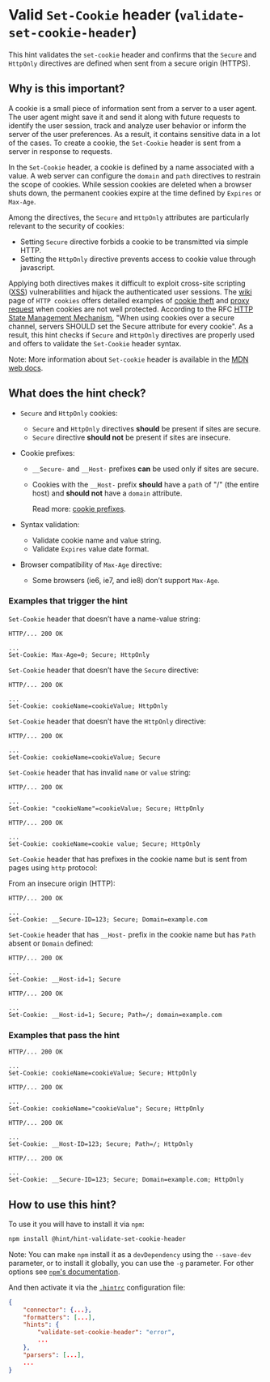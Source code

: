 # Valid `Set-Cookie` header (`validate-set-cookie-header`)

This hint validates the `set-cookie` header and confirms that
the `Secure` and `HttpOnly` directives are defined when sent from
a secure origin (HTTPS).

## Why is this important?

A cookie is a small piece of information sent from a server to
a user agent. The user agent might save it and send it along with
future requests to identify the user session, track and analyze
user behavior or inform the server of the user preferences. As a
result, it contains sensitive data in a lot of the cases. To create
a cookie, the `Set-Cookie` header is sent from a server in response
to requests.

In the `Set-Cookie` header, a cookie is defined by a name associated
with a value. A web server can configure the `domain` and `path`
directives to restrain the scope of cookies. While session cookies
are deleted when a browser shuts down, the permanent cookies expire
at the time defined by `Expires` or `Max-Age`.

Among the directives, the `Secure` and `HttpOnly` attributes are
particularly relevant to the security of cookies:

* Setting `Secure` directive forbids a cookie to be transmitted
  via simple HTTP.
* Setting the `HttpOnly` directive prevents access to cookie value
  through javascript.

Applying both directives makes it difficult to exploit cross-site
scripting ([XSS][xss]) vulnerabilities and hijack the authenticated
user sessions. The [wiki][http cookie wiki] page of `HTTP cookies`
offers detailed examples of [cookie theft][cookie theft] and [proxy
request][proxy request] when cookies are not well protected. According
to the RFC [HTTP State Management Mechanism][HTTP State Management
Mechanism], "When using cookies over a secure channel, servers SHOULD
set the Secure attribute for every cookie". As a result, this hint
checks if `Secure` and `HttpOnly` directives are properly used and
offers to validate the `Set-Cookie` header syntax.

Note: More information about `Set-cookie` header is available in the
[MDN web docs][set-cookie web doc].

## What does the hint check?

* `Secure` and `HttpOnly` cookies:

  * `Secure` and `HttpOnly` directives **should** be present if sites
    are secure.
  * `Secure` directive **should not** be present if sites are insecure.

* Cookie prefixes:

  * `__Secure-` and `__Host-` prefixes **can** be used only if sites
    are secure.
  * Cookies with the `__Host-` prefix **should** have a `path` of "/"
    (the entire host) and **should not** have a `domain` attribute.

    Read more: [cookie prefixes][cookie prefixes].

* Syntax validation:
  * Validate cookie name and value string.
  * Validate `Expires` value date format.

* Browser compatibility of `Max-Age` directive:
  * Some browsers (ie6, ie7, and ie8) don’t support `Max-Age`.

### Examples that **trigger** the hint

`Set-Cookie` header that doesn’t have a name-value string:

```text
HTTP/... 200 OK

...
Set-Cookie: Max-Age=0; Secure; HttpOnly
```

`Set-Cookie` header that doesn’t have the `Secure` directive:

```text
HTTP/... 200 OK

...
Set-Cookie: cookieName=cookieValue; HttpOnly
```

`Set-Cookie` header that doesn’t have the `HttpOnly` directive:

```text
HTTP/... 200 OK

...
Set-Cookie: cookieName=cookieValue; Secure
```

`Set-Cookie` header that has invalid `name` or `value` string:

```text
HTTP/... 200 OK

...
Set-Cookie: "cookieName"=cookieValue; Secure; HttpOnly
```

```text
HTTP/... 200 OK

...
Set-Cookie: cookieName=cookie value; Secure; HttpOnly
```

`Set-Cookie` header that has prefixes in the cookie name but is sent
from pages using `http` protocol:

From an insecure origin (HTTP):

```text
HTTP/... 200 OK

...
Set-Cookie: __Secure-ID=123; Secure; Domain=example.com
```

`Set-Cookie` header that has `__Host-` prefix in the cookie name but
has `Path` absent or `Domain` defined:

```text
HTTP/... 200 OK

...
Set-Cookie: __Host-id=1; Secure
```

```text
HTTP/... 200 OK

...
Set-Cookie: __Host-id=1; Secure; Path=/; domain=example.com
```

### Examples that **pass** the hint

```text
HTTP/... 200 OK

...
Set-Cookie: cookieName=cookieValue; Secure; HttpOnly
```

```text
HTTP/... 200 OK

...
Set-Cookie: cookieName="cookieValue"; Secure; HttpOnly
```

```text
HTTP/... 200 OK

...
Set-Cookie: __Host-ID=123; Secure; Path=/; HttpOnly
```

```text
HTTP/... 200 OK

...
Set-Cookie: __Secure-ID=123; Secure; Domain=example.com; HttpOnly
```

## How to use this hint?

To use it you will have to install it via `npm`:

```bash
npm install @hint/hint-validate-set-cookie-header
```

Note: You can make `npm` install it as a `devDependency` using the
`--save-dev` parameter, or to install it globally, you can use the
`-g` parameter. For other options see [`npm`'s
documentation](https://docs.npmjs.com/cli/install).

And then activate it via the [`.hintrc`][hintrc] configuration file:

```json
{
    "connector": {...},
    "formatters": [...],
    "hints": {
        "validate-set-cookie-header": "error",
        ...
    },
    "parsers": [...],
    ...
}
```

<!-- Link labels: -->

[cookie prefixes]:https://developer.mozilla.org/en-US/docs/Web/HTTP/Headers/Set-Cookie#Cookie_prefixes
[cookie theft]:https://en.wikipedia.org/wiki/HTTP_cookie#Cross-site_scripting:_cookie_theft
[http cookie wiki]:https://en.wikipedia.org/wiki/HTTP_cookie
[HTTP State Management Mechanism]:https://tools.ietf.org/html/rfc6265
[proxy request]:https://en.wikipedia.org/wiki/HTTP_cookie#Cross-site_scripting:_proxy_request
[set-cookie web doc]:https://developer.mozilla.org/en-US/docs/Web/HTTP/Headers/Set-Cookie
[hintrc]: https://webhint.io/docs/user-guide/configuring-webhint/summary/
[xss]:https://developer.mozilla.org/en-US/docs/Glossary/Cross-site_scripting
